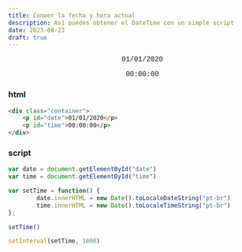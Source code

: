 ```yaml
---
title: Conoer la fecha y hora actual 	
description: Así puedes obtener el DateTime con un simple script
date: 2023-08-23
draft: true
---
```

<style>
        .container {
            width: 100%;
            max-width: 900px;
            padding: 0 20px;
            margin: 0 auto;
            text-align: center;
            font-family: 'FiraCode Nerd Font Mono', 'FiraCode NF', 'Fira Code', 'Ubuntu Mono', 'Courier New', Courier, monospace;
        }
        
        .datetime {
            text-align: center;
        }
        
        #date {
            text-align: center;
        }
</style>

<div class="container">
    <p id="date">01/01/2020</p>
    <p id="time">00:00:00</p>
</div>

<script>
	var date = document.getElementById("date")
	var time = document.getElementById("time")

	var setTime = function() {
			date.innerHTML = new Date().toLocaleDateString("pt-br")
			time.innerHTML = new Date().toLocaleTimeString("pt-br")
	};

	setTime()

	setInterval(setTime, 1000)
</script>


### html

```html
<div class="container">
    <p id="date">01/01/2020</p>
    <p id="time">00:00:00</p>
</div>
```

### script

```js
var date = document.getElementById("date")
var time = document.getElementById("time")

var setTime = function() {
		date.innerHTML = new Date().toLocaleDateString("pt-br")
		time.innerHTML = new Date().toLocaleTimeString("pt-br")
};

setTime()

setInterval(setTime, 1000)
```
		
